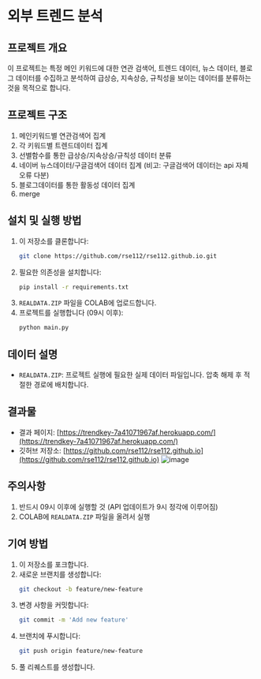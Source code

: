 # 외부 트렌드 분석

## 프로젝트 개요
이 프로젝트는 특정 메인 키워드에 대한 연관 검색어, 트렌드 데이터, 뉴스 데이터, 블로그 데이터를 수집하고 분석하여 급상승, 지속상승, 규칙성을 보이는 데이터를 분류하는 것을 목적으로 합니다.

## 프로젝트 구조
1. 메인키워드별 연관검색어 집계
2. 각 키워드별 트렌드데이터 집계
3. 선별함수를 통한 급상승/지속상승/규칙성 데이터 분류
4. 네이버 뉴스데이터/구글검색어 데이터 집계 (비고: 구글검색어 데이터는 api 자체 오류 다분)
5. 블로그데이터를 통한 활동성 데이터 집계
6. merge

## 설치 및 실행 방법
1. 이 저장소를 클론합니다:
    ```bash
    git clone https://github.com/rse112/rse112.github.io.git
    ```
2. 필요한 의존성을 설치합니다:
    ```bash
    pip install -r requirements.txt
    ```
3. `REALDATA.ZIP` 파일을 COLAB에 업로드합니다.
4. 프로젝트를 실행합니다 (09시 이후):
    ```bash
    python main.py
    ```

## 데이터 설명
- `REALDATA.ZIP`: 프로젝트 실행에 필요한 실제 데이터 파일입니다. 압축 해제 후 적절한 경로에 배치합니다.

## 결과물
- 결과 페이지: [https://trendkey-7a41071967af.herokuapp.com/](https://trendkey-7a41071967af.herokuapp.com/)
- 깃허브 저장소: [https://github.com/rse112/rse112.github.io](https://github.com/rse112/rse112.github.io)
![image](https://github.com/user-attachments/assets/0a838bd9-6a99-4dde-b44f-eb589069535b)

## 주의사항
1. 반드시 09시 이후에 실행할 것 (API 업데이트가 9시 정각에 이루어짐)
2. COLAB에 `REALDATA.ZIP` 파일을 올려서 실행

## 기여 방법
1. 이 저장소를 포크합니다.
2. 새로운 브랜치를 생성합니다:
    ```bash
    git checkout -b feature/new-feature
    ```
3. 변경 사항을 커밋합니다:
    ```bash
    git commit -m 'Add new feature'
    ```
4. 브랜치에 푸시합니다:
    ```bash
    git push origin feature/new-feature
    ```
5. 풀 리퀘스트를 생성합니다.
